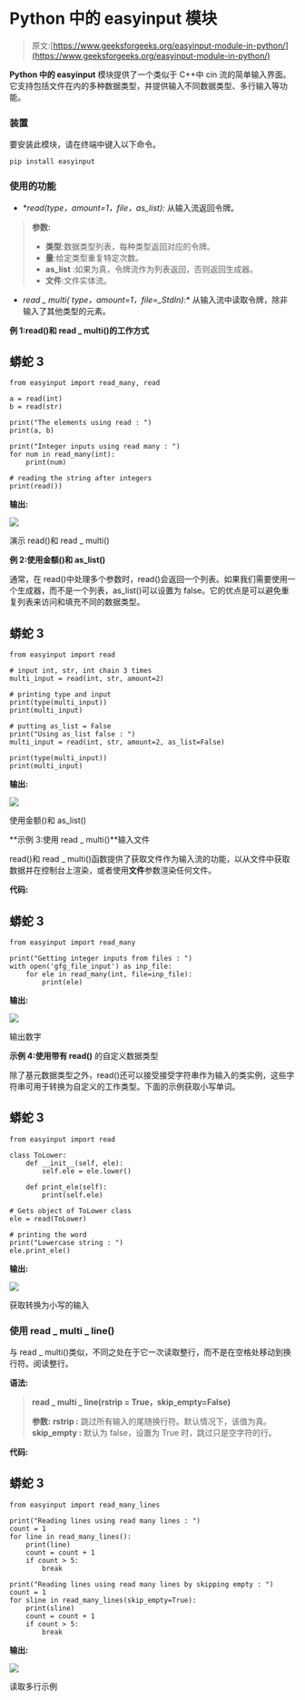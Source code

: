 # Python 中的 easyinput 模块

> 原文:[https://www.geeksforgeeks.org/easyinput-module-in-python/](https://www.geeksforgeeks.org/easyinput-module-in-python/)

**Python 中的 easyinput** 模块提供了一个类似于 C++中 cin 流的简单输入界面。它支持包括文件在内的多种数据类型，并提供输入不同数据类型、多行输入等功能。

### 装置

要安装此模块，请在终端中键入以下命令。

```
pip install easyinput
```

### **使用的功能**

*   **read(*type，amount=1，file，as_list):** 从输入流返回令牌。

> **参数:**
> 
> *   **类型**:数据类型列表，每种类型返回对应的令牌。
> *   **量**:给定类型重复特定次数。
> *   **as_list** :如果为真，令牌流作为列表返回，否则返回生成器。
> *   **文件**:文件实体流。

*   **read _ multi(* type，amount=1，file=_StdIn):** 从输入流中读取令牌，除非输入了其他类型的元素。

**例 1:read()和 read _ multi()的工作方式**

## 蟒蛇 3

```
from easyinput import read_many, read

a = read(int)
b = read(str)

print("The elements using read : ")
print(a, b)

print("Integer inputs using read many : ")
for num in read_many(int):
    print(num)

# reading the string after integers
print(read())
```

**输出:**

![](img/cd137b22a3af07882d19b51a874d0ae3.png)

演示 read()和 read _ multi()

**例 2:使用金额()和 as_list()**

通常，在 read()中处理多个参数时，read()会返回一个列表。如果我们需要使用一个生成器，而不是一个列表，as_list()可以设置为 false。它的优点是可以避免重复列表来访问和填充不同的数据类型。

## 蟒蛇 3

```
from easyinput import read

# input int, str, int chain 3 times
multi_input = read(int, str, amount=2)

# printing type and input
print(type(multi_input))
print(multi_input)

# putting as_list = False
print("Using as_list false : ")
multi_input = read(int, str, amount=2, as_list=False)

print(type(multi_input))
print(multi_input)
```

**输出:**

![](img/9526f7ed380e47e78f3505dcdac71334.png)

使用金额()和 as_list()

**示例 3:使用 read _ multi()**输入文件

read()和 read _ multi()函数提供了获取文件作为输入流的功能，以从文件中获取数据并在控制台上渲染，或者使用**文件**参数渲染任何文件。

**代码:**

## 蟒蛇 3

```
from easyinput import read_many

print("Getting integer inputs from files : ")
with open('gfg_file_input') as inp_file:
    for ele in read_many(int, file=inp_file):
        print(ele)
```

**输出:**

![](img/f2ca89e66e36ecdce2441f2cd3586326.png)

输出数字

**示例 4:使用带有 read()** 的自定义数据类型

除了基元数据类型之外，read()还可以接受接受字符串作为输入的类实例，这些字符串可用于转换为自定义的工作类型。下面的示例获取小写单词。

## 蟒蛇 3

```
from easyinput import read

class ToLower:
    def __init__(self, ele):
        self.ele = ele.lower()

    def print_ele(self):
        print(self.ele)

# Gets object of ToLower class
ele = read(ToLower)

# printing the word
print("Lowercase string : ")
ele.print_ele()
```

**输出:**

![](img/b77b41ec8c5750bc5a278d9f76fad56a.png)

获取转换为小写的输入

### **使用 read _ multi _ line()**

与 read _ multi()类似，不同之处在于它一次读取整行，而不是在空格处移动到换行符。阅读整行。

**语法:**

> **read _ multi _ line(rstrip = True，skip_empty=False)**
> 
> **参数:**
> **rstrip :** 跳过所有输入的尾随换行符。默认情况下，该值为真。
> **skip_empty :** 默认为 false，设置为 True 时，跳过只是空字符的行。

**代码:**

## 蟒蛇 3

```
from easyinput import read_many_lines

print("Reading lines using read many lines : ")
count = 1
for line in read_many_lines():
    print(line)
    count = count + 1
    if count > 5:
        break

print("Reading lines using read many lines by skipping empty : ")
count = 1
for sline in read_many_lines(skip_empty=True):
    print(sline)
    count = count + 1
    if count > 5:
        break
```

**输出:**

![](img/2f08975e67fa1703b71c920dc754d982.png)

读取多行示例